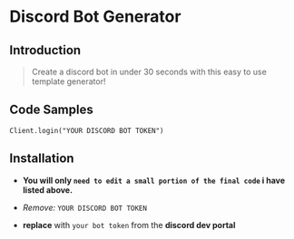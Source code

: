 # Discord Bot Generator 

## Introduction

> Create a discord bot in under 30 seconds with this easy to use template generator!

## Code Samples

```
Client.login("YOUR DISCORD BOT TOKEN")

```
 



## Installation

- **You will only `need to edit a small portion of the final code` i have listed above.**

- _*Remove:*_ `YOUR DISCORD BOT TOKEN`

- **replace** with `your bot token` from the **discord dev portal**
